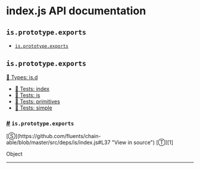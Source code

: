 # index.js API documentation

<!-- div class="toc-container" -->

<!-- div -->

## `is.prototype.exports`
* <a href="#is-prototype-exports">`is.prototype.exports`</a>

<!-- /div -->

<!-- /div -->

<!-- div class="doc-container" -->

<!-- div -->

## `is.prototype.exports`

<!-- div -->

<a href="https://github.com/fluents/chain-able/blob/master/typings/is.d.ts">🌊  Types: is.d</a>&nbsp;

* <a href="https://github.com/fluents/chain-able/blob/master/test/is/index.js">🔬  Tests: index</a>&nbsp;
* <a href="https://github.com/fluents/chain-able/blob/master/test/is/is.js">🔬  Tests: is</a>&nbsp;
* <a href="https://github.com/fluents/chain-able/blob/master/test/is/primitives.js">🔬  Tests: primitives</a>&nbsp;
* <a href="https://github.com/fluents/chain-able/blob/master/test/is/simple.js">🔬  Tests: simple</a>&nbsp;

<h3 id="is-prototype-exports"><a href="#is-prototype-exports">#</a>&nbsp;<code>is.prototype.exports</code></h3>
[&#x24C8;](https://github.com/fluents/chain-able/blob/master/src/deps/is/index.js#L37 "View in source") [&#x24C9;][1]

Object

---

<!-- /div -->

<!-- /div -->

<!-- /div -->

 [1]: #is.prototype.exports "Jump back to the TOC."
